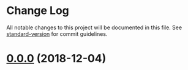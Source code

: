 # Change Log

All notable changes to this project will be documented in this file. See [standard-version](https://github.com/conventional-changelog/standard-version) for commit guidelines.

<a name="0.0.0"></a>
# [0.0.0](https://github.com/denissoliveira/angularEstudo/compare/v1.2.0...v0.0.0) (2018-12-04)
